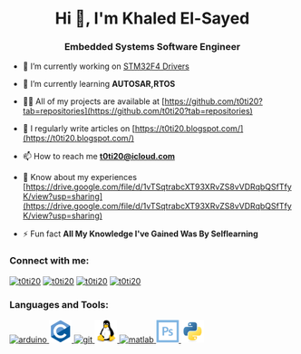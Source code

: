 <h1 align="center">Hi 👋, I'm Khaled El-Sayed</h1>
<h3 align="center">Embedded Systems Software Engineer</h3>

- 🔭 I’m currently working on [STM32F4 Drivers](https://github.com/t0ti20/ATmega_32)

- 🌱 I’m currently learning **AUTOSAR,RTOS**

- 👨‍💻 All of my projects are available at [https://github.com/t0ti20?tab=repositories](https://github.com/t0ti20?tab=repositories)

- 📝 I regularly write articles on [https://t0ti20.blogspot.com/](https://t0ti20.blogspot.com/)

- 📫 How to reach me **t0ti20@icloud.com**

- 📄 Know about my experiences [https://drive.google.com/file/d/1vTSqtrabcXT93XRvZS8vVDRqbQSfTfyK/view?usp=sharing](https://drive.google.com/file/d/1vTSqtrabcXT93XRvZS8vVDRqbQSfTfyK/view?usp=sharing)

- ⚡ Fun fact **All My Knowledge I've Gained Was By Selflearning**

<h3 align="left">Connect with me:</h3>
<p align="left">
<a href="https://twitter.com/t0ti20" target="blank"><img align="center" src="https://raw.githubusercontent.com/rahuldkjain/github-profile-readme-generator/master/src/images/icons/Social/twitter.svg" alt="t0ti20" height="30" width="40" /></a>
<a href="https://linkedin.com/in/t0ti20" target="blank"><img align="center" src="https://raw.githubusercontent.com/rahuldkjain/github-profile-readme-generator/master/src/images/icons/Social/linked-in-alt.svg" alt="t0ti20" height="30" width="40" /></a>
<a href="https://fb.com/t0ti20" target="blank"><img align="center" src="https://raw.githubusercontent.com/rahuldkjain/github-profile-readme-generator/master/src/images/icons/Social/facebook.svg" alt="t0ti20" height="30" width="40" /></a>
<a href="https://instagram.com/t0ti20" target="blank"><img align="center" src="https://raw.githubusercontent.com/rahuldkjain/github-profile-readme-generator/master/src/images/icons/Social/instagram.svg" alt="t0ti20" height="30" width="40" /></a>
</p>

<h3 align="left">Languages and Tools:</h3>
<p align="left"> <a href="https://www.arduino.cc/" target="_blank" rel="noreferrer"> <img src="https://cdn.worldvectorlogo.com/logos/arduino-1.svg" alt="arduino" width="40" height="40"/> </a> <a href="https://www.cprogramming.com/" target="_blank" rel="noreferrer"> <img src="https://raw.githubusercontent.com/devicons/devicon/master/icons/c/c-original.svg" alt="c" width="40" height="40"/> </a> <a href="https://git-scm.com/" target="_blank" rel="noreferrer"> <img src="https://www.vectorlogo.zone/logos/git-scm/git-scm-icon.svg" alt="git" width="40" height="40"/> </a> <a href="https://www.linux.org/" target="_blank" rel="noreferrer"> <img src="https://raw.githubusercontent.com/devicons/devicon/master/icons/linux/linux-original.svg" alt="linux" width="40" height="40"/> </a> <a href="https://www.mathworks.com/" target="_blank" rel="noreferrer"> <img src="https://upload.wikimedia.org/wikipedia/commons/2/21/Matlab_Logo.png" alt="matlab" width="40" height="40"/> </a> <a href="https://www.photoshop.com/en" target="_blank" rel="noreferrer"> <img src="https://raw.githubusercontent.com/devicons/devicon/master/icons/photoshop/photoshop-line.svg" alt="photoshop" width="40" height="40"/> </a> <a href="https://www.python.org" target="_blank" rel="noreferrer"> <img src="https://raw.githubusercontent.com/devicons/devicon/master/icons/python/python-original.svg" alt="python" width="40" height="40"/> </a> </p>



